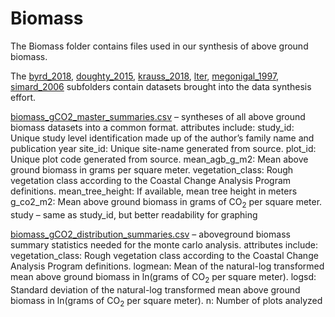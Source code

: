 # Biomass 

The Biomass folder contains files used in our synthesis of above ground biomass. 

The [byrd_2018](https://github.com/Smithsonian/Coastal-Wetland-NGGI-Sensitivity-Analysis/tree/master/data/Biomass/byrd_2018), [doughty_2015](https://github.com/Smithsonian/Coastal-Wetland-NGGI-Sensitivity-Analysis/tree/master/data/Biomass/doughty_2015), [krauss_2018](https://github.com/Smithsonian/Coastal-Wetland-NGGI-Sensitivity-Analysis/tree/master/data/Biomass/krauss_2018), [lter](https://github.com/Smithsonian/Coastal-Wetland-NGGI-Sensitivity-Analysis/tree/master/data/Biomass/lter), [megonigal_1997](https://github.com/Smithsonian/Coastal-Wetland-NGGI-Sensitivity-Analysis/tree/master/data/Biomass/megonigal_1997), [simard_2006](https://github.com/Smithsonian/Coastal-Wetland-NGGI-Sensitivity-Analysis/tree/master/data/Biomass/simard_2006) subfolders contain datasets brought into the data synthesis effort. 

[biomass_gCO2_master_summaries.csv](https://github.com/Smithsonian/Coastal-Wetland-NGGI-Sensitivity-Analysis/blob/master/data/Biomass/biomass_gCO2_distribution_summaries.csv) – syntheses of all above ground biomass datasets into a common format.
attributes include:
study_id: Unique study level identification made up of the author’s family name and publication year
site_id: Unique site-name generated from source. 
plot_id: Unique plot code generated from source.
mean_agb_g_m2: Mean above ground biomass in grams per square meter.
vegetation_class: Rough vegetation class according to the Coastal Change Analysis Program definitions.
mean_tree_height: If available, mean tree height in meters
g_co2_m2: Mean above ground biomass in grams of CO<sub>2</sub> per square meter.
study – same as study_id, but better readability for graphing

[biomass_gCO2_distribution_summaries.csv](https://github.com/Smithsonian/Coastal-Wetland-NGGI-Sensitivity-Analysis/blob/master/data/Biomass/biomass_gCO2_master_summaries.csv) – aboveground biomass summary statistics needed for the monte carlo analysis.
attributes include:
vegetation_class: Rough vegetation class according to the Coastal Change Analysis Program definitions.
logmean: Mean of the natural-log transformed mean above ground biomass in ln(grams of CO<sub>2</sub> per square meter).	
logsd: Standard deviation of the natural-log transformed mean above ground biomass in ln(grams of CO<sub>2</sub> per square meter).
n: Number of plots analyzed

